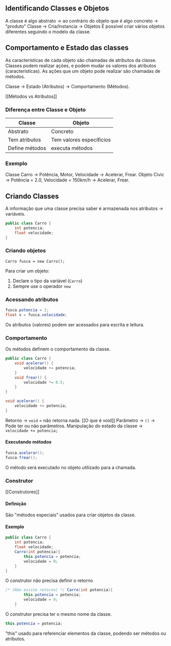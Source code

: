 ## Identificando Classes e Objetos

A classe é algo abstrato -> ao contrário do objeto que é algo concreto -> "produto" Classe -> Cria/Instancia -> Objetos
É possível criar vários objetos diferentes seguindo o modelo da classe.

## Comportamento e Estado das classes

As características de cada objeto são chamadas de atributos da classe. Classes podem realizar ações, e podem mudar os valores dos atributos (características). As ações que um objeto pode realizar são chamadas de métodos.

Classe -> Estado (Atributos) -> Comportamento (Métodos).

[[Métodos vs Atributos]]

### Diferença entre Classe e Objeto

| Classe         | Objeto                   |
| -------------- | ------------------------ |
| Abstrato       | Concreto                 |
| Tem atributos  | Tem valores específicios |
| Define métodos | executa métodos          |

### Exemplo

Classe Carro -> Potência, Motor, Velocidade -> Acelerar, Frear. Objeto Civic -> Potência = 2.0, Velocidade = 150km/h -> Acelerar, Frear.

## Criando Classes

A informação que uma classe precisa saber é armazenada nos atributos -> variáveis.

```java
public class Carro {
	int potencia;
	float velocidade;
}
```

### Criando objetos

`Carro fusca = new Carro();`

Para criar um objeto: 
1. Declare o tipo da variável (`Carro`) 
2. Sempre use o operador `new`

### Acessando atributos

```java
fusca.potencia = 2;
float v = fusca.velocidade;
```

Os atributos (valores) podem ser acessados para escrita e leitura.

### Comportamento

Os métodos definem o comportamento da classe.

```java
public class Carro {
	void acelerar() {
		velocidade += potencia;
	}
	void frear() {
		velocidade *= 0.5;
	}
}
```

``` java
void acelerar() {
	velocidade += potencia;
}
```

Retorno -> `void` = não retorna nada.
[[O que é void]]
Parâmetro -> `()` -> Pode ter ou não parâmetros.
Manipulação do estado da classe -> `velocidade += potencia;`

#### Executando métodos

```java 
fusca.acelerar();
fusca.frear();
```

O método será executado no objeto utilizado para a chamada.

### Construtor

[[Construtores]]

#### Definição

São "métodos especiais" usados para criar objetos da classe.

#### Exemplo

```java
public class Carro {
	int potencia;
	float velocidade;
	Carro(int potencia){
		this.potencia = potencia;
		velocidade = 0;
	}
}
```

O construtor não precisa definir o retorno

```java
/* (Não existe retorno) */ Carro(int potencia){
		this.potencia = potencia;
		velocidade = 0;
	}
```

O construtor precisa ter o mesmo nome da classe.

```java
this.potencia = potencia;
```

"this" usado para referenciar elementos da classe, podendo ser métodos ou atributos.